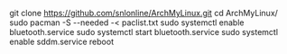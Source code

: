 git clone https://github.com/snlonline/ArchMyLinux.git
cd ArchMyLinux/
sudo pacman -S --needed -< paclist.txt
sudo systemctl enable bluetooth.service
sudo systemctl start bluetooth.service
sudo systemctl enable sddm.service
reboot